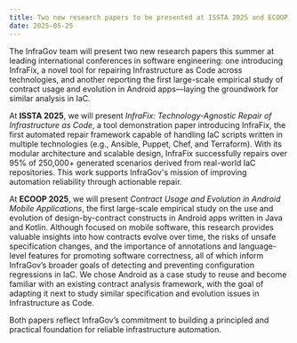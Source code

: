 ```yaml
---
title: Two new research papers to be presented at ISSTA 2025 and ECOOP 2025 
date: 2025-05-25
---
```


The InfraGov team will present two new research papers this summer at leading international conferences in software engineering: one introducing InfraFix, a novel tool for repairing Infrastructure as Code across technologies, and another reporting the first large-scale empirical study of contract usage and evolution in Android apps—laying the groundwork for similar analysis in IaC.

<!--more-->

At **ISSTA 2025**, we will present _InfraFix: Technology-Agnostic Repair of Infrastructure as Code_, a tool demonstration paper introducing InfraFix, the first automated repair framework capable of handling IaC scripts written in multiple technologies (e.g., Ansible, Puppet, Chef, and Terraform). With its modular architecture and scalable design, InfraFix successfully repairs over 95% of 250,000+ generated scenarios derived from real-world IaC repositories. This work supports InfraGov's mission of improving automation reliability through actionable repair.

At **ECOOP 2025**, we will present _Contract Usage and Evolution in Android Mobile Applications_, the first large-scale empirical study on the use and evolution of design-by-contract constructs in Android apps written in Java and Kotlin. Although focused on mobile software, this research provides valuable insights into how contracts evolve over time, the risks of unsafe specification changes, and the importance of annotations and language-level features for promoting software correctness, all of which inform InfraGov’s broader goals of detecting and preventing configuration regressions in IaC. We chose Android as a case study to reuse and become familiar with an existing contract analysis framework, with the goal of adapting it next to study similar specification and evolution issues in Infrastructure as Code.

Both papers reflect InfraGov’s commitment to building a principled and practical foundation for reliable infrastructure automation.

